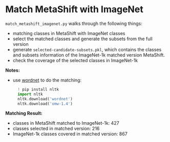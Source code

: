 # Match MetaShift with ImageNet 

`match_metashift_imagenet.py` walks through the following things:

- matching classes in MetaShift with ImageNet classes
- select the matched classes and generate the subsets from the full version 
- generate `selected-candidate-subsets.pkl`, which contains the classes and subsets information of the ImageNet-1k matched version MetaShift.
- check the coverage of the selected classes in ImageNet-1k

**Notes:**

- use [wordnet](https://www.nltk.org/howto/wordnet.html) to do the matching:
  ```python
    ! pip install nltk
    import nltk
    nltk.download('wordnet')
    nltk.download('omw-1.4')
  ```


**Matching Result:**
  
  - classes in MetaShift matched to ImageNet-1k: 427
  - classes selected in matched version: 216
  - ImageNet-1k classes covered in matched version: 867
